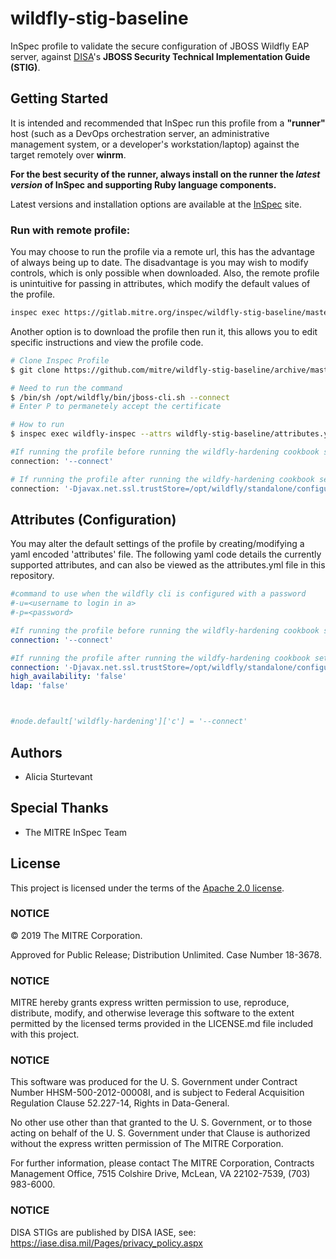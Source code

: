 # wildfly-stig-baseline

InSpec profile to validate the secure configuration of JBOSS Wildfly EAP server, against [DISA](https://iase.disa.mil/stigs/)'s **JBOSS Security Technical Implementation Guide (STIG)**.

## Getting Started  
It is intended and recommended that InSpec run this profile from a __"runner"__ host (such as a DevOps orchestration server, an administrative management system, or a developer's workstation/laptop) against the target remotely over __winrm__.

__For the best security of the runner, always install on the runner the _latest version_ of InSpec and supporting Ruby language components.__ 

Latest versions and installation options are available at the [InSpec](http://inspec.io/) site.


### Run with remote profile:
You may choose to run the profile via a remote url, this has the advantage of always being up to date.
The disadvantage is you may wish to modify controls, which is only possible when downloaded.
Also, the remote profile is unintuitive for passing in attributes, which modify the default values of the profile.
``` bash
inspec exec https://gitlab.mitre.org/inspec/wildfly-stig-baseline/master/archive.tar.gz
```

Another option is to download the profile then run it, this allows you to edit specific instructions and view the profile code.
``` bash
# Clone Inspec Profile
$ git clone https://github.com/mitre/wildfly-stig-baseline/archive/master.tar.gz

# Need to run the command 
$ /bin/sh /opt/wildfly/bin/jboss-cli.sh --connect 
# Enter P to permanetely accept the certificate

# How to run 
$ inspec exec wildfly-inspec --attrs wildfly-stig-baseline/attributes.yml

#If running the profile before running the wildfly-hardening cookbook set the following in wildfly-stig-baseline/attributes.yml:
connection: '--connect'

# If running the profile after running the wildfy-hardening cookbook set the following in wildfly-stig-baseline/attributes.yml:
connection: '-Djavax.net.ssl.trustStore=/opt/wildfly/standalone/configuration/a.jks --connect -u=test1 -p=test'

```

## Attributes (Configuration)
You may alter the default settings of the profile by creating/modifying a yaml 
encoded 'attributes' file. The following yaml code details the currently 
supported attributes, and can also be viewed as the attributes.yml file in this 
repository.

``` yaml
#command to use when the wildfly cli is configured with a password
#-u=<username to login in a>
#-p=<password>

#If running the profile before running the wildfly-hardening cookbook set the following in wildfly-inspec/attributes.yml:
connection: '--connect'

#If running the profile after running the wildfy-hardening cookbook set this in wildfly-inspec/attributes.yml:
connection: '-Djavax.net.ssl.trustStore=/opt/wildfly/standalone/configuration/a.jks --connect -u=test1 -p=test'
high_availability: 'false'
ldap: 'false'



#node.default['wildfly-hardening']['c'] = '--connect'

```

## Authors
- Alicia Sturtevant

## Special Thanks

- The MITRE InSpec Team

## License 

This project is licensed under the terms of the [Apache 2.0 license](https://github.com/mitre/wildfly-stig-baseline/blob/master/LICENSE.md).

### NOTICE

© 2019 The MITRE Corporation.  

Approved for Public Release; Distribution Unlimited. Case Number 18-3678.  

### NOTICE
MITRE hereby grants express written permission to use, reproduce, distribute, modify, and otherwise leverage this software to the extent permitted by the licensed terms provided in the LICENSE.md file included with this project.

### NOTICE  

This software was produced for the U. S. Government under Contract Number HHSM-500-2012-00008I, and is subject to Federal Acquisition Regulation Clause 52.227-14, Rights in Data-General.  

No other use other than that granted to the U. S. Government, or to those acting on behalf of the U. S. Government under that Clause is authorized without the express written permission of The MITRE Corporation. 

For further information, please contact The MITRE Corporation, Contracts Management Office, 7515 Colshire Drive, McLean, VA  22102-7539, (703) 983-6000.  

### NOTICE

DISA STIGs are published by DISA IASE, see: https://iase.disa.mil/Pages/privacy_policy.aspx   
